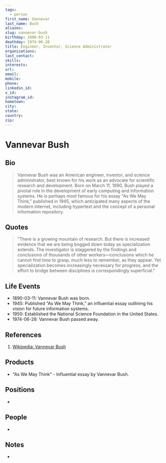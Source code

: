 ```yaml
---
tags:
  - person
first_name: Vannevar
last_name: Bush
aliases: 
slug: vannevar-bush
birthday: 1890-03-11
deathday: 1974-06-28
title: Engineer, Inventor, Science Administrator
organizations: 
last_contact: 
skills: 
interests: 
url: 
email: 
mobile: 
phone: 
linkedin_id: 
x_id: 
instagram_id: 
hometown: 
city: 
state: 
country:
zip:
---
```


# Vannevar Bush

## Bio

> Vannevar Bush was an American engineer, inventor, and science administrator, best known for his work as an advocate for scientific research and development. Born on March 11, 1890, Bush played a pivotal role in the development of early computing and information systems. He is perhaps most famous for his essay "As We May Think," published in 1945, which anticipated many aspects of the modern internet, including hypertext and the concept of a personal information repository.

## Quotes

> "There is a growing mountain of research. But there is increased evidence that we are being bogged down today as specialization extends. The investigator is staggered by the findings and conclusions of thousands of other workers—conclusions which he cannot find time to grasp, much less to remember, as they appear. Yet specialization becomes increasingly necessary for progress, and the effort to bridge between disciplines is correspondingly superficial."

## Life Events

- 1890-03-11: Vannevar Bush was born.
- 1945: Published "As We May Think," an influential essay outlining his vision for future information systems.
- 1950: Established the National Science Foundation in the United States.
- 1974-06-28: Vannevar Bush passed away.

## References

1. [Wikipedia: Vannevar Bush](https://en.wikipedia.org/wiki/Vannevar_Bush)

## Products

- "As We May Think" - Influential essay by Vannevar Bush.

## Positions

- 

## People

- 

## Notes

- 
